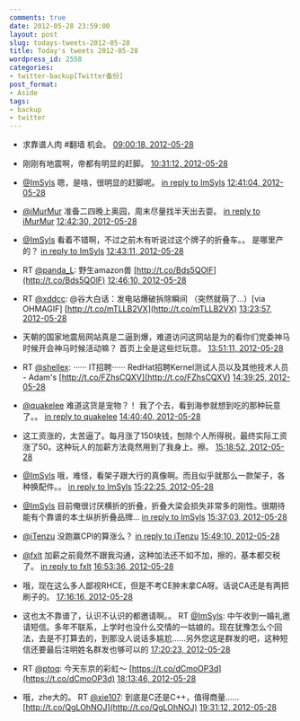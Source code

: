```yaml
---
comments: true
date: 2012-05-28 23:59:00
layout: post
slug: todays-tweets-2012-05-28
title: Today's tweets 2012-05-28
wordpress_id: 2558
categories:
- twitter-backup[Twitter备份]
post_format:
- Aside
tags:
- backup
- twitter
---
```





  * 求靠谱人肉 #翻墙 机会。 [09:00:18, 2012-05-28](http://twitter.com/gfrog/statuses/206912748414697472)





  * 刚刚有地震啊，帝都有明显的赶脚。 [10:31:12, 2012-05-28](http://twitter.com/gfrog/statuses/206935626895986688)





  * [@ImSyls](http://twitter.com/ImSyls) 嗯，是啥，很明显的赶脚呢。 [in reply to ImSyls](http://twitter.com/ImSyls/statuses/206935964197715968) [12:41:04, 2012-05-28](http://twitter.com/gfrog/statuses/206968306589106176)





  * [@iMurMur](http://twitter.com/iMurMur) 准备二四晚上奥园，周末尽量找半天出去耍。 [in reply to iMurMur](http://twitter.com/iMurMur/statuses/206955360723021824) [12:42:30, 2012-05-28](http://twitter.com/gfrog/statuses/206968669354459136)





  * [@ImSyls](http://twitter.com/ImSyls) 看着不错啊，不过之前木有听说过这个牌子的折叠车。。 是哪里产的？ [in reply to ImSyls](http://twitter.com/ImSyls/statuses/206942968630874112) [12:43:11, 2012-05-28](http://twitter.com/gfrog/statuses/206968840205246464)





  * RT [@panda_L](http://twitter.com/panda_L): 野生amazon兽 [http://t.co/Bds5QOlF](http://t.co/Bds5QOlF) [12:46:10, 2012-05-28](http://twitter.com/gfrog/statuses/206969593049268224)





  * RT [@xddcc](http://twitter.com/xddcc): @谷大白话：发电站爆破拆除瞬间 （突然就萌了…）[via OHMAGIF] [http://t.co/mTLLB2VX](http://t.co/mTLLB2VX) [13:23:57, 2012-05-28](http://twitter.com/gfrog/statuses/206979097639919616)





  * 天朝的国家地震局网站真是二逼到爆，难道访问这网站是为的看你们党委神马时候开会神马时候活动嘛？ 首页上全是这些烂玩意。 [13:51:11, 2012-05-28](http://twitter.com/gfrog/statuses/206985953326272512)





  * RT [@shellex](http://twitter.com/shellex): ······ IT招聘······
RedHat招聘Kernel测试人员以及其他技术人员 - Adam's [http://t.co/FZhsCQXV](http://t.co/FZhsCQXV) [14:39:25, 2012-05-28](http://twitter.com/gfrog/statuses/206998091755307008)





  * [@quakelee](http://twitter.com/quakelee) 难道这货是宠物？！ 我了个去，看到海参就想到吃的那种玩意了。。 [in reply to quakelee](http://twitter.com/quakelee/statuses/206993772863684608) [14:40:40, 2012-05-28](http://twitter.com/gfrog/statuses/206998404268699648)





  * 这工资涨的，太苦逼了。每月涨了150块钱，刨除个人所得税，最终实际工资涨了50。这种玩人的加薪方法竟然用到了我身上。擦。 [15:18:52, 2012-05-28](http://twitter.com/gfrog/statuses/207008020364926977)





  * [@ImSyls](http://twitter.com/ImSyls) 哦，难怪，看架子跟大行的真像啊。而且似乎就那么一款架子，各种换配件。。 [in reply to ImSyls](http://twitter.com/ImSyls/statuses/207003290951618560) [15:22:25, 2012-05-28](http://twitter.com/gfrog/statuses/207008913101561856)





  * [@ImSyls](http://twitter.com/ImSyls) 目前俺很讨厌横折的折叠，折叠大梁会损失非常多的刚性。很期待能有个靠谱的本土纵折折叠品牌… [in reply to ImSyls](http://twitter.com/ImSyls/statuses/207011785847476224) [15:37:03, 2012-05-28](http://twitter.com/gfrog/statuses/207012594542845952)





  * [@iTenzu](http://twitter.com/iTenzu) 没跑赢CPI的算涨么？ [in reply to iTenzu](http://twitter.com/iTenzu/statuses/207014563697274880) [15:49:10, 2012-05-28](http://twitter.com/gfrog/statuses/207015646452662272)





  * [@fxlt](http://twitter.com/fxlt) 加薪之前竟然不跟我沟通，这种加法还不如不加，擦的，基本都交税了。 [in reply to fxlt](http://twitter.com/fxlt/statuses/207025340223205376) [16:53:36, 2012-05-28](http://twitter.com/gfrog/statuses/207031859685765120)





  * 哦，现在这么多人鄙视RHCE，但是不考CE肿末拿CA呀。话说CA还是有两把刷子的。 [17:16:16, 2012-05-28](http://twitter.com/gfrog/statuses/207037563289079808)





  * 这也太不靠谱了，认识不认识的都邀请啊。。 RT [@ImSyls](http://twitter.com/ImSyls): 中午收到一婚礼邀请短信。多年不联系，上学时也没什么交情的一姑娘的。现在犹豫怎么个回法，去是不打算去的，到那没人说话多尴尬……另外您这是群发的吧，这种短信还要最后注明姓名群发也够可以的 [17:20:23, 2012-05-28](http://twitter.com/gfrog/statuses/207038600452390912)





  * RT [@ptoq](http://twitter.com/ptoq): 今天东京的彩虹～ [https://t.co/dCmoOP3d](https://t.co/dCmoOP3d) [18:13:46, 2012-05-28](http://twitter.com/gfrog/statuses/207052034833256448)





  * 哦，zhe大的。 RT [@xie107](http://twitter.com/xie107): 到底是C还是C++，值得商量…… [http://t.co/QgLOhNOJ](http://t.co/QgLOhNOJ) [19:31:12, 2012-05-28](http://twitter.com/gfrog/statuses/207071522693726210)





